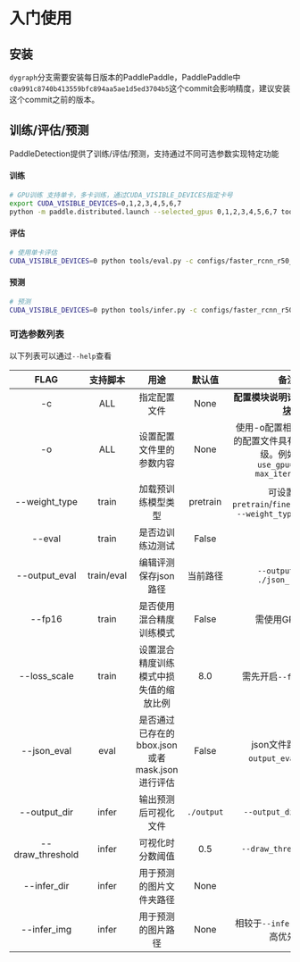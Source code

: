 # 入门使用

## 安装

`dygraph`分支需要安装每日版本的PaddlePaddle，PaddlePaddle中`c0a991c8740b413559bfc894aa5ae1d5ed3704b5`这个commit会影响精度，建议安装这个commit之前的版本。


## 训练/评估/预测

PaddleDetection提供了训练/评估/预测，支持通过不同可选参数实现特定功能

#### 训练
```bash
# GPU训练 支持单卡，多卡训练，通过CUDA_VISIBLE_DEVICES指定卡号
export CUDA_VISIBLE_DEVICES=0,1,2,3,4,5,6,7
python -m paddle.distributed.launch --selected_gpus 0,1,2,3,4,5,6,7 tools/train.py -c configs/faster_rcnn_r50_fpn_1x_coco.yml
```

#### 评估
```bash
# 使用单卡评估
CUDA_VISIBLE_DEVICES=0 python tools/eval.py -c configs/faster_rcnn_r50_fpn_1x_coco.yml
```

#### 预测
```bash
# 预测
CUDA_VISIBLE_DEVICES=0 python tools/infer.py -c configs/faster_rcnn_r50_fpn_1x_coco.yml --infer_img=demo/000000570688.jpg
```

### 可选参数列表

以下列表可以通过`--help`查看

|         FLAG             |     支持脚本    |        用途        |      默认值       |         备注         |
| :----------------------: | :------------: | :---------------: | :--------------: | :-----------------: |
|          -c              |      ALL       |  指定配置文件  |  None  |  **配置模块说明请参考[配置模块](../advanced_tutorials/config_doc/CONFIG_cn.md)** |
|          -o              |      ALL       |  设置配置文件里的参数内容  |  None  |  使用-o配置相较于-c选择的配置文件具有更高的优先级。例如：`-o use_gpu=False max_iter=10000`  |  
|       --weight_type      |     train      |  加载预训练模型类型  |   pretrain  |  可设置为: `pretrain`/`finetune`/`resume`, `--weight_type='resume'`  |
|        --eval            |     train      |  是否边训练边测试  |  False  |    |
|      --output_eval       |     train/eval |  编辑评测保存json路径  |  当前路径  |  `--output_eval ./json_result`  |
|       --fp16             |     train      |  是否使用混合精度训练模式  |  False  |  需使用GPU训练  |
|       --loss_scale       |     train      |  设置混合精度训练模式中损失值的缩放比例  |  8.0  |  需先开启`--fp16`后使用  |  
|       --json_eval        |       eval     |  是否通过已存在的bbox.json或者mask.json进行评估  |  False  |  json文件路径在`--output_eval`中设置  |
|       --output_dir       |      infer     |  输出预测后可视化文件  |  `./output`  |  `--output_dir output`  |
|    --draw_threshold      |      infer     |  可视化时分数阈值  |  0.5  |  `--draw_threshold 0.7`  |
|      --infer_dir         |       infer     |  用于预测的图片文件夹路径  |  None  |    |
|      --infer_img         |       infer     |  用于预测的图片路径  |  None  |  相较于`--infer_dir`具有更高优先级  |
